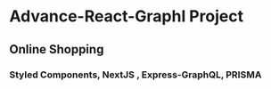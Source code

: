 # Advance-React-Graphl Project

## Online Shopping

### Styled Components, NextJS , Express-GraphQL, PRISMA
